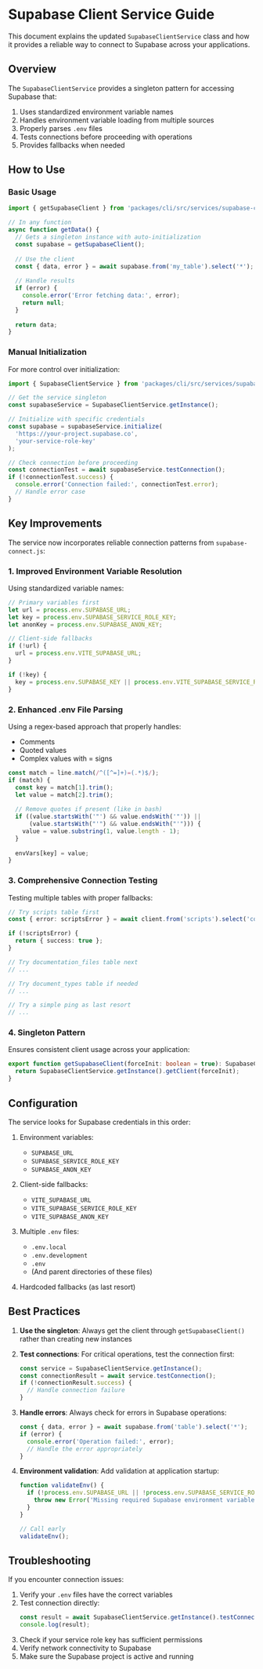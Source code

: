 # Supabase Client Service Guide

This document explains the updated `SupabaseClientService` class and how it provides a reliable way to connect to Supabase across your applications.

## Overview

The `SupabaseClientService` provides a singleton pattern for accessing Supabase that:

1. Uses standardized environment variable names
2. Handles environment variable loading from multiple sources
3. Properly parses `.env` files
4. Tests connections before proceeding with operations
5. Provides fallbacks when needed

## How to Use

### Basic Usage

```typescript
import { getSupabaseClient } from 'packages/cli/src/services/supabase-client';

// In any function
async function getData() {
  // Gets a singleton instance with auto-initialization
  const supabase = getSupabaseClient();
  
  // Use the client
  const { data, error } = await supabase.from('my_table').select('*');
  
  // Handle results
  if (error) {
    console.error('Error fetching data:', error);
    return null;
  }
  
  return data;
}
```

### Manual Initialization

For more control over initialization:

```typescript
import { SupabaseClientService } from 'packages/cli/src/services/supabase-client';

// Get the service singleton
const supabaseService = SupabaseClientService.getInstance();

// Initialize with specific credentials
const supabase = supabaseService.initialize(
  'https://your-project.supabase.co',
  'your-service-role-key'
);

// Check connection before proceeding
const connectionTest = await supabaseService.testConnection();
if (!connectionTest.success) {
  console.error('Connection failed:', connectionTest.error);
  // Handle error case
}
```

## Key Improvements

The service now incorporates reliable connection patterns from `supabase-connect.js`:

### 1. Improved Environment Variable Resolution

Using standardized variable names:

```typescript
// Primary variables first
let url = process.env.SUPABASE_URL;
let key = process.env.SUPABASE_SERVICE_ROLE_KEY;
let anonKey = process.env.SUPABASE_ANON_KEY;

// Client-side fallbacks
if (!url) {
  url = process.env.VITE_SUPABASE_URL;
}

if (!key) {
  key = process.env.SUPABASE_KEY || process.env.VITE_SUPABASE_SERVICE_ROLE_KEY;
}
```

### 2. Enhanced .env File Parsing

Using a regex-based approach that properly handles:
- Comments
- Quoted values
- Complex values with = signs

```typescript
const match = line.match(/^([^=]+)=(.*)$/);
if (match) {
  const key = match[1].trim();
  let value = match[2].trim();
  
  // Remove quotes if present (like in bash)
  if ((value.startsWith('"') && value.endsWith('"')) ||
      (value.startsWith("'") && value.endsWith("'"))) {
    value = value.substring(1, value.length - 1);
  }
  
  envVars[key] = value;
}
```

### 3. Comprehensive Connection Testing

Testing multiple tables with proper fallbacks:

```typescript
// Try scripts table first
const { error: scriptsError } = await client.from('scripts').select('count', { head: true });

if (!scriptsError) {
  return { success: true };
}

// Try documentation_files table next
// ...

// Try document_types table if needed
// ...

// Try a simple ping as last resort
// ...
```

### 4. Singleton Pattern

Ensures consistent client usage across your application:

```typescript
export function getSupabaseClient(forceInit: boolean = true): SupabaseClient {
  return SupabaseClientService.getInstance().getClient(forceInit);
}
```

## Configuration

The service looks for Supabase credentials in this order:

1. Environment variables:
   - `SUPABASE_URL`
   - `SUPABASE_SERVICE_ROLE_KEY`
   - `SUPABASE_ANON_KEY`

2. Client-side fallbacks:
   - `VITE_SUPABASE_URL`
   - `VITE_SUPABASE_SERVICE_ROLE_KEY`
   - `VITE_SUPABASE_ANON_KEY`

3. Multiple `.env` files:
   - `.env.local` 
   - `.env.development`
   - `.env`
   - (And parent directories of these files)

4. Hardcoded fallbacks (as last resort)

## Best Practices

1. **Use the singleton**: Always get the client through `getSupabaseClient()` rather than creating new instances

2. **Test connections**: For critical operations, test the connection first:
   ```typescript
   const service = SupabaseClientService.getInstance();
   const connectionResult = await service.testConnection();
   if (!connectionResult.success) {
     // Handle connection failure
   }
   ```

3. **Handle errors**: Always check for errors in Supabase operations:
   ```typescript
   const { data, error } = await supabase.from('table').select('*');
   if (error) {
     console.error('Operation failed:', error);
     // Handle the error appropriately
   }
   ```

4. **Environment validation**: Add validation at application startup:
   ```typescript
   function validateEnv() {
     if (!process.env.SUPABASE_URL || !process.env.SUPABASE_SERVICE_ROLE_KEY) {
       throw new Error('Missing required Supabase environment variables');
     }
   }
   
   // Call early
   validateEnv();
   ```

## Troubleshooting

If you encounter connection issues:

1. Verify your `.env` files have the correct variables
2. Test connection directly:
   ```typescript
   const result = await SupabaseClientService.getInstance().testConnection();
   console.log(result);
   ```
3. Check if your service role key has sufficient permissions
4. Verify network connectivity to Supabase
5. Make sure the Supabase project is active and running